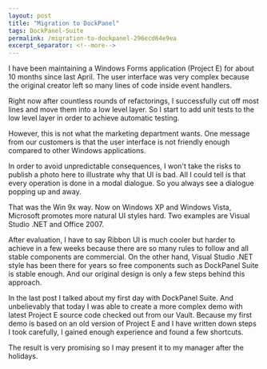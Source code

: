 ```yaml
---
layout: post
title: "Migration to DockPanel"
tags: DockPanel-Suite
permalink: /migration-to-dockpanel-296ecd64e9ea
excerpt_separator: <!--more-->
---
```

I have been maintaining a Windows Forms application (Project E) for about 10 months since last April. The user interface was very complex because the original creator left so many lines of code inside event handlers.

Right now after countless rounds of refactorings, I successfully cut off most lines and move them into a low level layer. So I start to add unit tests to the low level layer in order to achieve automatic testing.
<!--more-->

However, this is not what the marketing department wants. One message from our customers is that the user interface is not friendly enough compared to other Windows applications.

In order to avoid unpredictable consequences, I won't take the risks to publish a photo here to illustrate why that UI is bad. All I could tell is that every operation is done in a modal dialogue. So you always see a dialogue popping up and away.

That was the Win 9x way. Now on Windows XP and Windows Vista, Microsoft promotes more natural UI styles hard. Two examples are Visual Studio .NET and Office 2007.

After evaluation, I have to say Ribbon UI is much cooler but harder to achieve in a few weeks because there are so many rules to follow and all stable components are commercial. On the other hand, Visual Studio .NET style has been there for years so free components such as DockPanel Suite is stable enough. And our original design is only a few steps behind this approach.

In the last post I talked about my first day with DockPanel Suite. And unbelievably that today I was able to create a more complex demo with latest Project E source code checked out from our Vault. Because my first demo is based on an old version of Project E and I have written down steps I took carefully, I gained enough experience and found a few shortcuts.

The result is very promising so I may present it to my manager after the holidays.
